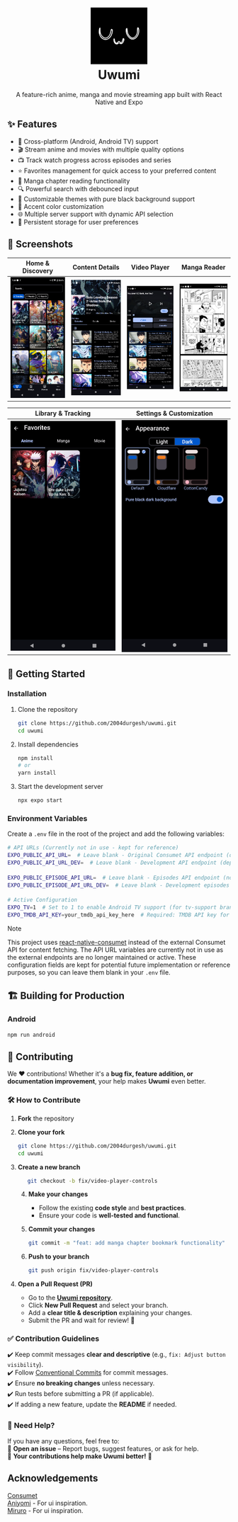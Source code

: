 <h1 align="center">
  <img src="./assets/images/icon.png" alt="uwumi" width="128" />
  <br />
  Uwumi
</h1>

<p align="center">
  A feature-rich anime, manga and movie streaming app built with React Native and Expo
</p>

## ✨ Features

- 📱 Cross-platform (Android, Android TV) support
- 🎬 Stream anime and movies with multiple quality options
- 📺 Track watch progress across episodes and series
- ⭐ Favorites management for quick access to your preferred content
- 📖 Manga chapter reading functionality
- 🔍 Powerful search with debounced input
- 🌙 Customizable themes with pure black background support
- 🎨 Accent color customization
- 🌐 Multiple server support with dynamic API selection
- 💾 Persistent storage for user preferences

## 📸 Screenshots

| Home & Discovery | Content Details | Video Player | Manga Reader |
|:---------------:|:---------------:|:---------------:|:---------------:|
| <img src="./assets/screenshots/anime.png" alt="Anime Screen" width="250"/> | <img src="./assets/screenshots/anime-info.png" alt="Anime Info" width="250"/> | <img src="./assets/screenshots/video-player.png" alt="Video Player" width="250"/> | <img src="./assets/screenshots/manga-reader.png" alt="Manga Reader" width="250"/> |

| Library & Tracking | Settings & Customization |
|:---------------:|:---------------:|
| <img src="./assets/screenshots/favorites.png" alt="Favorites" width="250"/> | <img src="./assets/screenshots/theme.png" alt="Theme Customization" width="250"/> |

## 🚀 Getting Started

### Installation

1. Clone the repository
   ```bash
   git clone https://github.com/2004durgesh/uwumi.git
   cd uwumi
   ```

2. Install dependencies
   ```bash
   npm install
   # or
   yarn install
   ```

3. Start the development server
   ```bash
   npx expo start
   ```

### Environment Variables

Create a `.env` file in the root of the project and add the following variables:

```bash
# API URLs (Currently not in use - kept for reference)
EXPO_PUBLIC_API_URL=  # Leave blank - Original Consumet API endpoint (deprecated)
EXPO_PUBLIC_API_URL_DEV=  # Leave blank - Development API endpoint (deprecated)

EXPO_PUBLIC_EPISODE_API_URL=  # Leave blank - Episodes API endpoint (no longer active)  
EXPO_PUBLIC_EPISODE_API_URL_DEV=  # Leave blank - Development episodes API (no longer active)

# Active Configuration
EXPO_TV=1  # Set to 1 to enable Android TV support (for tv-support branch)
EXPO_TMDB_API_KEY=your_tmdb_api_key_here  # Required: TMDB API key for movie and series data
```

> [!NOTE] 
> This project uses [react-native-consumet](https://github.com/2004durgesh/react-native-consumet) instead of the external Consumet API for content fetching. The API URL variables are currently not in use as the external endpoints are no longer maintained or active. These configuration fields are kept for potential future implementation or reference purposes, so you can leave them blank in your `.env` file.
   

## 🏗️ Building for Production

### Android
```bash
npm run android
```

## 🤝 **Contributing**  

We ❤️ contributions! Whether it's a **bug fix, feature addition, or documentation improvement**, your help makes **Uwumi** even better.  

### 🛠 **How to Contribute**  

1. **Fork** the repository  

2. **Clone your fork**  
   ```bash
   git clone https://github.com/2004durgesh/uwumi.git
   cd uwumi
   ```

3. **Create a new branch**  
   ```bash
      git checkout -b fix/video-player-controls
      ```

   4. **Make your changes**  
      - Follow the existing **code style** and **best practices**.  
      - Ensure your code is **well-tested and functional**.  

   5. **Commit your changes**  
      ```bash
      git commit -m "feat: add manga chapter bookmark functionality"
      ```

   6. **Push to your branch**  
      ```bash
      git push origin fix/video-player-controls
      ```

7. **Open a Pull Request (PR)**  
   - Go to the [**Uwumi repository**](https://github.com/2004durgesh/uwumi).  
   - Click **New Pull Request** and select your branch.  
   - Add a **clear title & description** explaining your changes.  
   - Submit the PR and wait for review! 🚀  

### ✅ **Contribution Guidelines**  

✔️ Keep commit messages **clear and descriptive** (e.g., `fix: Adjust button visibility`).  
✔️ Follow [Conventional Commits](https://www.conventionalcommits.org/) for commit messages.  
✔️ Ensure **no breaking changes** unless necessary.  
✔️ Run tests before submitting a PR (if applicable).  
✔️ If adding a new feature, update the **README** if needed.  

### 🏅 **Need Help?**  

If you have any questions, feel free to:  
💬 **Open an issue** – Report bugs, suggest features, or ask for help.  
🚀 **Your contributions help make Uwumi better!** 🎉  



## Acknowledgements
[Consumet](https://github.com/consumet/consumet.ts)\
[Aniyomi](https://github.com/aniyomiorg/aniyomi) - For ui inspiration.\
[Miruro](https://www.miruro.to/watch) - For ui inspiration.